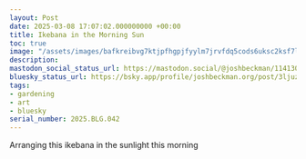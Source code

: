 ```yaml
---
layout: Post
date: 2025-03-08 17:07:02.000000000 +00:00
title: Ikebana in the Morning Sun
toc: true
image: "/assets/images/bafkreibvg7ktjpfhgpjfyylm7jrvfdq5cods6uksc2ksf7logpmh2ccuem@jpeg.jpeg"
description:
mastodon_social_status_url: https://mastodon.social/@joshbeckman/114130848875008370
bluesky_status_url: https://bsky.app/profile/joshbeckman.org/post/3ljuz4clll22c
tags:
- gardening
- art
- bluesky
serial_number: 2025.BLG.042
---
```

Arranging this ikebana in the sunlight this morning
